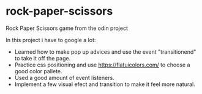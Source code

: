 # rock-paper-scissors
Rock Paper Scissors game from the odin project

In this project i have to google a lot: 
- Learned how to make pop up advices and use the event "transitionend" to take it off the page.
- Practice css positioning and use https://flatuicolors.com/ to choose a good color pallete.
- Used a good amount of event listeners.
- Implement a few visual efect and transition to make it feel more natural.

